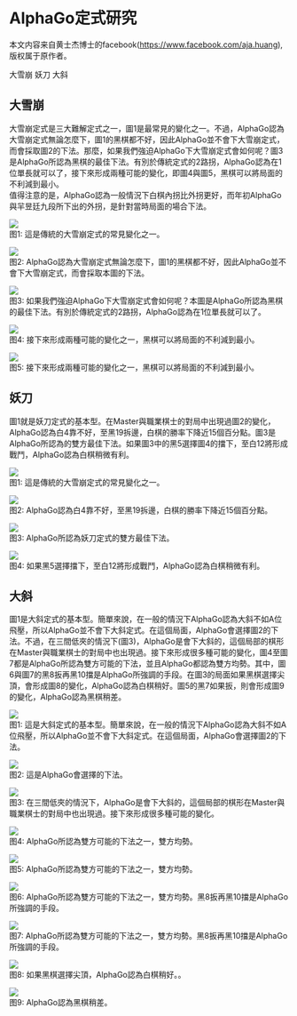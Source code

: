 # AlphaGo定式研究

本文内容来自黄士杰博士的facebook(https://www.facebook.com/aja.huang), 版权属于原作者。  

大雪崩
妖刀
大斜

## 大雪崩

大雪崩定式是三大難解定式之一，圖1是最常見的變化之一。不過，AlphaGo認為大雪崩定式無論怎麼下，圖1的黑棋都不好，因此AlphaGo並不會下大雪崩定式，而會採取圖2的下法。那麼，如果我們強迫AlphaGo下大雪崩定式會如何呢？圖3是AlphaGo所認為黑棋的最佳下法。有別於傳統定式的2路拐，AlphaGo認為在1位單長就可以了，接下來形成兩種可能的變化，即圖4與圖5，黑棋可以將局面的不利減到最小。  
值得注意的是，AlphaGo認為一般情況下白棋內拐比外拐更好，而年初AlphaGo與羋昱廷九段所下出的外拐，是針對當時局面的場合下法。  


![](images/1-1.png)  
图1: 這是傳統的大雪崩定式的常見變化之一。  

![](images/1-2.png)  
图2: AlphaGo認為大雪崩定式無論怎麼下，圖1的黑棋都不好，因此AlphaGo並不會下大雪崩定式，而會採取本圖的下法。  

![](images/1-3.png)  
图3: 如果我們強迫AlphaGo下大雪崩定式會如何呢？本圖是AlphaGo所認為黑棋的最佳下法。有別於傳統定式的2路拐，AlphaGo認為在1位單長就可以了。  

![](images/1-4.png)  
图4: 接下來形成兩種可能的變化之一，黑棋可以將局面的不利減到最小。  

![](images/1-5.png)  
图5: 接下來形成兩種可能的變化之一，黑棋可以將局面的不利減到最小。  


## 妖刀
圖1就是妖刀定式的基本型。在Master與職業棋士的對局中出現過圖2的變化，AlphaGo認為白4靠不好，至黑19拆邊，白棋的勝率下降近15個百分點。圖3是AlphaGo所認為的雙方最佳下法。如果圖3中的黑5選擇圖4的擋下，至白12將形成戰鬥，AlphaGo認為白棋稍微有利。

![](images/2-1.png)  
图1: 這是傳統的大雪崩定式的常見變化之一。  

![](images/2-2.png)  
图2: AlphaGo認為白4靠不好，至黑19拆邊，白棋的勝率下降近15個百分點。  

![](images/2-3.png)  
图3: AlphaGo所認為妖刀定式的雙方最佳下法。  

![](images/2-4.png)  
图4: 如果黑5選擇擋下，至白12將形成戰鬥，AlphaGo認為白棋稍微有利。  

## 大斜

圖1是大斜定式的基本型。簡單來說，在一般的情況下AlphaGo認為大斜不如A位飛壓，所以AlphaGo並不會下大斜定式。在這個局面，AlphaGo會選擇圖2的下法。不過，在三間低夾的情況下(圖3)，AlphaGo是會下大斜的，這個局部的棋形在Master與職業棋士的對局中也出現過。接下來形成很多種可能的變化，圖4至圖7都是AlphaGo所認為雙方可能的下法，並且AlphaGo都認為雙方均勢。其中，圖6與圖7的黑8扳再黑10擋是AlphaGo所強調的手段。在圖3的局面如果黑棋選擇尖頂，會形成圖8的變化，AlphaGo認為白棋稍好。圖5的黑7如果扳，則會形成圖9的變化，AlphaGo認為黑棋稍差。

![](images/3-1.png)  
图1: 這是大斜定式的基本型。簡單來說，在一般的情況下AlphaGo認為大斜不如A位飛壓，所以AlphaGo並不會下大斜定式。在這個局面，AlphaGo會選擇圖2的下法。  

![](images/3-2.png)  
图2: 這是AlphaGo會選擇的下法。  

![](images/3-3.png)  
图3: 在三間低夾的情況下，AlphaGo是會下大斜的，這個局部的棋形在Master與職業棋士的對局中也出現過。接下來形成很多種可能的變化。  

![](images/3-4.png)  
图4: AlphaGo所認為雙方可能的下法之一，雙方均勢。  

![](images/3-5.png)  
图5: AlphaGo所認為雙方可能的下法之一，雙方均勢。  

![](images/3-6.png)  
图6: AlphaGo所認為雙方可能的下法之一，雙方均勢。黑8扳再黑10擋是AlphaGo所強調的手段。  

![](images/3-7.png)  
图7: AlphaGo所認為雙方可能的下法之一，雙方均勢。黑8扳再黑10擋是AlphaGo所強調的手段。  

![](images/3-8.png)  
图8: 如果黑棋選擇尖頂，AlphaGo認為白棋稍好。。  

![](images/3-9.png)  
图9: AlphaGo認為黑棋稍差。  
